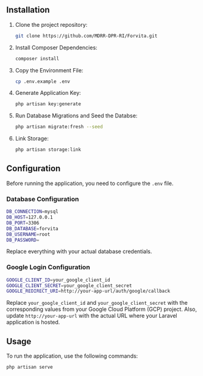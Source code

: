 ## Installation

1. Clone the project repository:

   ```sh
   git clone https://github.com/MDRR-DPR-RI/Forvita.git
   ```

3. Install Composer Dependencies:

   ```sh
   composer install   
   ```

3. Copy the Environment File:
   
   ```sh
   cp .env.example .env
   ````
4. Generate Application Key:

   ```sh
   php artisan key:generate
   ```
5. Run Database Migrations and Seed the Databse:
   
   ```sh
   php artisan migrate:fresh --seed
   ```
6. Link Storage:

   ```sh
   php artisan storage:link
   ```

## Configuration

Before running the application, you need to configure the `.env` file.

### Database Configuration

```sh
DB_CONNECTION=mysql
DB_HOST=127.0.0.1
DB_PORT=3306
DB_DATABASE=forvita
DB_USERNAME=root
DB_PASSWORD=
```

Replace everything with your actual database credentials.

### Google Login Configuration

```sh
GOOGLE_CLIENT_ID=your_google_client_id
GOOGLE_CLIENT_SECRET=your_google_client_secret
GOOGLE_REDIRECT_URI=http://your-app-url/auth/google/callback
```

Replace `your_google_client_id` and `your_google_client_secret` with the corresponding values from your Google Cloud Platform (GCP) project. Also, update `http://your-app-url` with the actual URL where your Laravel application is hosted.
 
## Usage

To run the application, use the following commands:

```javascript
php artisan serve
```
